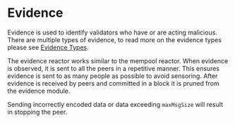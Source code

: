 # Evidence

Evidence is used to identify validators who have or are acting malicious. There are multiple types of evidence, to read more on the evidence types please see [Evidence Types](https://docs.tendermint.com/master/spec/core/data_structures.html#evidence).

The evidence reactor works similar to the mempool reactor. When evidence is observed, it is sent to all the peers in a repetitive manner. This ensures evidence is sent to as many people as possible to avoid sensoring. After evidence is received by peers and committed in a block it is pruned from the evidence module.

Sending incorrectly encoded data or data exceeding `maxMsgSize` will result
in stopping the peer.

